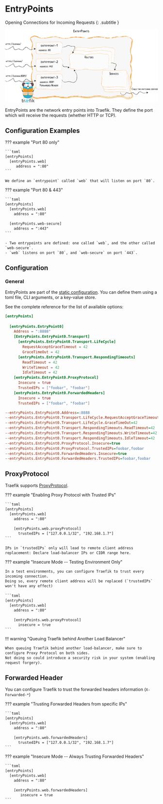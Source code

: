 # EntryPoints

Opening Connections for Incoming Requests
{: .subtitle }

![EntryPoints](../assets/img/entrypoints.png)

EntryPoints are the network entry points into Traefik.
They define the port which will receive the requests (whether HTTP or TCP).

## Configuration Examples

??? example "Port 80 only"

    ```toml
    [entryPoints]
      [entryPoints.web]
         address = ":80"
    ```

    We define an `entrypoint` called `web` that will listen on port `80`.

??? example "Port 80 & 443" 

    ```toml
    [entryPoints]
      [entryPoints.web]
        address = ":80"
    
      [entryPoints.web-secure]
        address = ":443"
    ```

    - Two entrypoints are defined: one called `web`, and the other called `web-secure`.
    - `web` listens on port `80`, and `web-secure` on port `443`. 
    
## Configuration

### General

EntryPoints are part of the [static configuration](../getting-started/configuration-overview.md#the-static-configuration).
You can define them using a toml file, CLI arguments, or a key-value store.

See the complete reference for the list of available options:

```toml tab="File"
[entryPoints]

  [entryPoints.EntryPoint0]
    Address = ":8888"
    [EntryPoints.EntryPoint0.Transport]
      [entryPoints.EntryPoint0.Transport.LifeCycle]
        RequestAcceptGraceTimeout = 42
        GraceTimeOut = 42
      [entryPoints.EntryPoint0.Transport.RespondingTimeouts]
        ReadTimeout = 42
        WriteTimeout = 42
        IdleTimeout = 42
    [entryPoints.EntryPoint0.ProxyProtocol]
      Insecure = true
      TrustedIPs = ["foobar", "foobar"]
    [entryPoints.EntryPoint0.ForwardedHeaders]
      Insecure = true
      TrustedIPs = ["foobar", "foobar"]
```

```ini tab="CLI"
--entryPoints.EntryPoint0.Address=:8888
--entryPoints.EntryPoint0.Transport.LifeCycle.RequestAcceptGraceTimeout=42
--entryPoints.EntryPoint0.Transport.LifeCycle.GraceTimeOut=42
--entryPoints.EntryPoint0.Transport.RespondingTimeouts.ReadTimeout=42
--entryPoints.EntryPoint0.Transport.RespondingTimeouts.WriteTimeout=42
--entryPoints.EntryPoint0.Transport.RespondingTimeouts.IdleTimeout=42
--entryPoints.EntryPoint0.ProxyProtocol.Insecure=true
--entryPoints.EntryPoint0.ProxyProtocol.TrustedIPs=foobar,foobar
--entryPoints.EntryPoint0.ForwardedHeaders.Insecure=true
--entryPoints.EntryPoint0.ForwardedHeaders.TrustedIPs=foobar,foobar
```

## ProxyProtocol

Traefik supports [ProxyProtocol](https://www.haproxy.org/download/1.8/doc/proxy-protocol.txt).

??? example "Enabling Proxy Protocol with Trusted IPs" 

    ```toml
    [entryPoints]
      [entryPoints.web]
        address = ":80"
    
        [entryPoints.web.proxyProtocol]
          trustedIPs = ["127.0.0.1/32", "192.168.1.7"]
    ```
    
    IPs in `trustedIPs` only will lead to remote client address replacement: Declare load-balancer IPs or CIDR range here.
    
??? example "Insecure Mode -- Testing Environment Only"

    In a test environments, you can configure Traefik to trust every incoming connection.
    Doing so, every remote client address will be replaced (`trustedIPs` won't have any effect)

    ```toml
    [entryPoints]
      [entryPoints.web]
        address = ":80"
    
        [entryPoints.web.proxyProtocol]
          insecure = true
    ```
         
!!! warning "Queuing Traefik behind Another Load Balancer"

    When queuing Traefik behind another load-balancer, make sure to configure Proxy Protocol on both sides.
    Not doing so could introduce a security risk in your system (enabling request forgery).

## Forwarded Header

You can configure Traefik to trust the forwarded headers information (`X-Forwarded-*`)

??? example "Trusting Forwarded Headers from specific IPs"

    ```toml
    [entryPoints]
      [entryPoints.web]
        address = ":80"
    
        [entryPoints.web.forwardedHeaders]
          trustedIPs = ["127.0.0.1/32", "192.168.1.7"]
    ```
    
??? example "Insecure Mode -- Always Trusting Forwarded Headers"

    ```toml
    [entryPoints]
      [entryPoints.web]
        address = ":80"
    
        [entryPoints.web.forwardedHeaders]
           insecure = true
    ```
